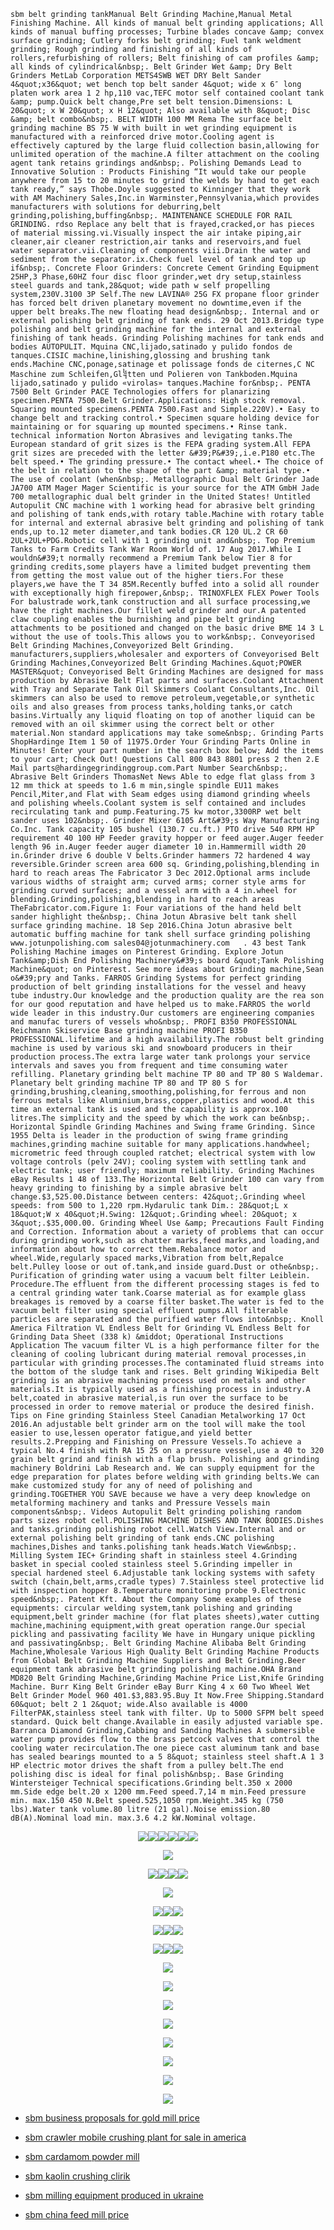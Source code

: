 
```
sbm belt grinding tankManual Belt Grinding Machine,Manual Metal Finishing Machine. All kinds of manual belt grinding applications; All kinds of manual buffing processes; Turbine blades concave &amp; convex surface grinding; Cutlery forks belt grinding; Fuel tank weldment grinding; Rough grinding and finishing of all kinds of rollers,refurbishing of rollers; Belt finishing of cam profiles &amp; all kinds of cylindrical&nbsp;. Belt Grinder Wet &amp; Dry Belt Grinders MetLab Corporation METS4SWB WET DRY Belt Sander 4&quot;x36&quot; wet bench top belt sander 4&quot; wide x 6″ long platen work area 1 2 hp,110 vac,TEFC motor self contained coolant tank &amp; pump.Quick belt change,Pre set belt tension.Dimensions: L 20&quot; x W 20&quot; x H 12&quot; Also available with 8&quot; Disc &amp; belt combo&nbsp;. BELT WIDTH 100 MM Rema The surface belt grinding machine BS 75 W with built in wet grinding equipment is manufactured with a reinforced drive motor.Cooling agent is effectively captured by the large fluid collection basin,allowing for unlimited operation of the machine.A filter attachment on the cooling agent tank retains grindings and&nbsp;. Polishing Demands Lead to Innovative Solution : Products Finishing “It would take our people anywhere from 15 to 20 minutes to grind the welds by hand to get each tank ready,” says Thobe.Doyle suggested to Kinninger that they work with AM Machinery Sales,Inc.in Warminster,Pennsylvania,which provides manufacturers with solutions for deburring,belt grinding,polishing,buffing&nbsp;. MAINTENANCE SCHEDULE FOR RAIL GRINDING. rdso Replace any belt that is frayed,cracked,or has pieces of material missing.vi.Visually inspect the air intake piping,air cleaner,air cleaner restriction,air tanks and reservoirs,and fuel water separator.vii.Cleaning of components viii.Drain the water and sediment from the separator.ix.Check fuel level of tank and top up if&nbsp;. Concrete Floor Grinders: Concrete Cement Grinding Equipment 25HP,3 Phase,60HZ four disc floor grinder,wet dry setup,stainless steel guards and tank,28&quot; wide path w self propelling system,230V.3100 3P Self.The new LAVINA® 25G FX propane floor grinder has forced belt driven planetary movement no downtime,even if the upper belt breaks.The new floating head design&nbsp;. Internal and or external polishing belt grinding of tank ends. 29 Oct 2013.Bridge type polishing and belt grinding machine for the internal and external finishing of tank heads. Grinding Polishing machines for tank ends and bodies AUTOPULIT. Mquina CNC,lijado,satinado y pulido fondos de tanques.CISIC machine,linishing,glossing and brushing tank ends.Machine CNC,ponage,satinage et polissage fonds de citernes,C NC Maschine zum Schleifen,Gl᧤tten und Polieren von Tankboden.Mquina lijado,satinado y pulido «virolas» tanques.Machine for&nbsp;. PENTA 7500 Belt Grinder PACE Technologies offers for planarizing specimen.PENTA 7500.Belt Grinder.Applications: High stock removal. Squaring mounted specimens.PENTA 7500.Fast and Simple.220V).• Easy to change belt and tracking control.• Specimen square holding device for maintaining or for squaring up mounted specimens.• Rinse tank. technical information Norton Abrasives and levigating tanks.The European standard of grit sizes is the FEPA grading system.All FEPA grit sizes are preceded with the letter &#39;P&#39;,i.e.P180 etc.The belt speed.• The grinding pressure.• The contact wheel.• The choice of the belt in relation to the shape of the part &amp; material type.• The use of coolant (when&nbsp;. Metallographic Dual Belt Grinder Jade JA700 ATM Mager Mager Scientific is your source for the ATM GmbH Jade 700 metallographic dual belt grinder in the United States! Untitled Autopulit CNC machine with 1 working head for abrasive belt grinding and polishing of tank ends,with rotary table.Machine with rotary table for internal and external abrasive belt grinding and polishing of tank ends,up to.12 meter diameter,and tank bodies.CR 120 UL.2 CR 60 2UL+2UL+PDG.Robotic cell with 1 grinding unit and&nbsp;. Top Premium Tanks to Farm Credits Tank War Room World of. 17 Aug 2017.While I wouldn&#39;t normally recommend a Premium Tank below Tier 8 for grinding credits,some players have a limited budget preventing them from getting the most value out of the higher tiers.For these players,we have the T 34 85M.Recently buffed into a solid all rounder with exceptionally high firepower,&nbsp;. TRINOXFLEX FLEX Power Tools For balustrade work,tank construction and all surface processing,we have the right machines.Our fillet weld grinder and our.A patented claw coupling enables the burnishing and pipe belt grinding attachments to be positioned and changed on the basic drive BME 14 3 L without the use of tools.This allows you to work&nbsp;. Conveyorised Belt Grinding Machines,Conveyorized Belt Grinding. manufacturers,suppliers,wholesaler and exporters of Conveyorised Belt Grinding Machines,Conveyorized Belt Grinding Machines.&quot;POWER MASTER&quot; Conveyorised Belt Grinding Machines are designed for mass production by Abrasive Belt Flat parts and surfaces.Coolant Attachment with Tray and Separate Tank Oil Skimmers Coolant Consultants,Inc. Oil skimmers can also be used to remove petroleum,vegetable,or synthetic oils and also greases from process tanks,holding tanks,or catch basins.Virtually any liquid floating on top of another liquid can be removed with an oil skimmer using the correct belt or other material.Non standard applications may take some&nbsp;. Grinding Parts ShopHardinge Item 1 50 of 11975.Order Your Grinding Parts Online in Minutes! Enter your part number in the search box below; Add the items to your cart; Check Out! Questions Call 800 843 8801 press 2 then 2.E Mail parts@hardingegrindinggroup.com.Part Number Search&nbsp;. Abrasive Belt Grinders ThomasNet News Able to edge flat glass from 3 12 mm thick at speeds to 1.6 m min,single spindle EU11 makes Pencil,Miter,and Flat with Seam edges using diamond grinding wheels and polishing wheels.Coolant system is self contained and includes recirculating tank and pump.Featuring.75 kw motor,3300RP wet belt sander uses 102&nbsp;. Grinder Mixer 6105 Art&#39;s Way Manufacturing Co.Inc. Tank capacity 105 bushel (130.7 cu.ft.) PTO drive 540 RPM HP requirement 40 100 HP Feeder gravity hopper or feed auger.Auger feeder length 96 in.Auger feeder auger diameter 10 in.Hammermill width 20 in.Grinder drive 6 double V belts.Grinder hammers 72 hardened 4 way reversible.Grinder screen area 600 sq. Grinding,polishing,blending in hard to reach areas The Fabricator 3 Dec 2012.Optional arms include various widths of straight arm; curved arms; corner style arms for grinding curved surfaces; and a vessel arm with a 4 in.wheel for blending.Grinding,polishing,blending in hard to reach areas TheFabricator.com.Figure 1: Four variations of the hand held belt sander highlight the&nbsp;. China Jotun Abrasive belt tank shell surface grinding machine. 18 Sep 2016.China Jotun abrasive belt automatic buffing machine for tank shell surface grinding polishing www.jotunpolishing.com sales04@jotunmachinery.com   . 43 best Tank Polishing Machine images on Pinterest Grinding. Explore Jotun Tank&amp;Dish End Polishing Machinery&#39;s board &quot;Tank Polishing Machine&quot; on Pinterest. See more ideas about Grinding machine,Sean o&#39;pry and Tanks. FARROS Grinding Systems for perfect grinding production of belt grinding installations for the vessel and heavy tube industry.Our knowledge and the production quality are the rea son for our good reputation and have helped us to make.FARROS the world wide leader in this industry.Our customers are engineering companies and manufac turers of vessels who&nbsp;. PROFI B350 PROFESSIONAL Reichmann Skiservice Base grinding machine PROFI B350 PROFESSIONAL.lifetime and a high availability.The robust belt grinding machine is used by various ski and snowboard producers in their production process.The extra large water tank prolongs your service intervals and saves you from frequent and time consuming water refilling. Planetary grinding belt machine TP 80 and TP 80 S Waldemar. Planetary belt grinding machine TP 80 and TP 80 S for grinding,brushing,cleaning,smoothing,polishing,for ferrous and non ferrous metals like Aluminium,brass,copper,plastics and wood.At this time an external tank is used and the capability is approx.100 litres.The simplicity and the speed by which the work can be&nbsp;. Horizontal Spindle Grinding Machines and Swing frame Grinding. Since 1955 Delta is leader in the production of swing frame grinding machines,grinding machine suitable for many applications.handwheel; micrometric feed through coupled ratchet; electrical system with low voltage controls (pelv 24V); cooling system with settling tank and electric tank; user friendly; maximum reliability. Grinding Machines eBay Results 1 48 of 133.The Horizontal Belt Grinder 100 can vary from heavy grinding to finishing by a simple abrasive belt change.$3,525.00.Distance between centers: 42&quot;.Grinding wheel speeds: from 500 to 1,220 rpm.Hydarulic tank Dim.: 28&quot;L x 18&quot;W x 40&quot;H.Swing: 12&quot;.Grinding wheel: 20&quot; x 3&quot;.$35,000.00. Grinding Wheel Use &amp; Precautions Fault Finding and Correction. Information about a variety of problems that can occur during grinding work,such as chatter marks,feed marks,and loading,and information about how to correct them.Rebalance motor and wheel.Wide,regularly spaced marks,Vibration from belt,Repalce belt.Pulley loose or out of.tank,and inside guard.Dust or othe&nbsp;. Purification of grinding water using a vacuum belt filter Leiblein. Procedure.The effluent from the different processing stages is fed to a central grinding water tank.Coarse material as for example glass breakages is removed by a coarse filter basket.The water is fed to the vacuum belt filter using special effluent pumps.All filterable particles are separated and the purified water flows into&nbsp;. Knoll America Filtration VL Endless Belt for Grinding VL Endless Belt for Grinding Data Sheet (338 k) &middot; Operational Instructions Application The vacuum filter VL is a high performance filter for the cleaning of cooling lubricant during material removal processes,in particular with grinding processes.The contaminated fluid streams into the bottom of the sludge tank and rises. Belt grinding Wikipedia Belt grinding is an abrasive machining process used on metals and other materials.It is typically used as a finishing process in industry.A belt,coated in abrasive material,is run over the surface to be processed in order to remove material or produce the desired finish. Tips on Fine grinding Stainless Steel Canadian Metalworking 17 Oct 2016.An adjustable belt grinder arm on the tool will make the tool easier to use,lessen operator fatigue,and yield better results.2.Prepping and Finishing on Pressure Vessels.To achieve a typical No.4 finish with RA 15 25 on a pressure vessel,use a 40 to 320 grain belt grind and finish with a flap brush. Polishing and grinding machinery Boldrini Lab Research and. We can supply equipment for the edge preparation for plates before welding with grinding belts.We can make customized study for any of need of polishing and grinding.TOGETHER YOU SAVE because we have a very deep knowledge on metalforming machinery and tanks and Pressure Vessels main components&nbsp;. Videos Autopulit Belt grinding polishing random parts sizes robot cell.POLISHING MACHINE DISHES AND TANK BODIES.Dishes and tanks.grinding polishing robot cell.Watch View.Internal and or external polishing belt grinding of tank ends.CNC polishing machines,Dishes and tanks.polishing tank heads.Watch View&nbsp;. Milling System IEC+ Grinding shaft in stainless steel 4.Grinding basket in special cooled stainless steel 5.Grinding impeller in special hardened steel 6.Adjustable tank locking systems with safety switch (chain,belt,arms,cradle types) 7.Stainless steel protective lid with inspection hopper 8.Temperature monitoring probe 9.Electronic speed&nbsp;. Patent Kft. About the Company Some examples of these equipments: circular welding system,tank polishing and grinding equipment,belt grinder machine (for flat plates sheets),water cutting machine,machining equipment,with great operation range.Our special pickling and passivating facility We have in Hungary unique pickling and passivating&nbsp;. Belt Grinding Machine Alibaba Belt Grinding Machine,Wholesale Various High Quality Belt Grinding Machine Products from Global Belt Grinding Machine Suppliers and Belt Grinding.Beer equipment tank abrasive belt grinding polishing machine.OHA Brand MD820 Belt Grinding Machine,Grinding Machine Price List,Knife Grinding Machine. Burr King Belt Grinder eBay Burr King 4 x 60 Two Wheel Wet Belt Grinder Model 960 401.$3,883.95.Buy It Now.Free Shipping.Standard 60&quot; belt 2 1 2&quot; wide.Also available is 4000 FilterPAK,stainless steel tank with filter. Up to 5000 SFPM belt speed standard. Quick belt change.Available in easily adjusted variable spe. Barranca Diamond Grinding,Cabbing and Sanding Machines A submersible water pump provides flow to the brass petcock valves that control the cooling water recirculation.The one piece cast aluminum tank and base has sealed bearings mounted to a 5 8&quot; stainless steel shaft.A 1 3 HP electric motor drives the shaft from a pulley belt.The end polishing disc is ideal for final polish&nbsp;. Base Grinding Wintersteiger Technical specifications.Grinding belt.350 x 2000 mm.Side edge belt.20 x 1200 mm.Feed speed.7,14 m min.Feed pressure min. max.150 450 N.Belt speed.525,1050 rpm.Weight.345 kg (750 lbs).Water tank volume.80 litre (21 gal).Noise emission.80 dB(A).Nominal load min. max.3.6 4.2 kW.Nominal voltage. 
```

<div align="center">
  
<a rel="nofollow" href="https://m.shibang-china.com?f=github&k=sbm+belt+grinding+tank"><img src="https://static.shibang-china.com/en/l.png"></a><img src="https://static.shibang-china.com/en/hw.png"><a rel="nofollow" href="https://m.shibang-china.com/product/?f=github&k=sbm+belt+grinding+tank"><img src="https://static.shibang-china.com/en/p.png"></a><a rel="nofollow" href="https://m.shibang-china.com/cases/?f=github&k=sbm+belt+grinding+tank"><img src="https://static.shibang-china.com/en/c.png"></a><a rel="nofollow" href="https://m.shibang-china.com/news/?f=github&k=sbm+belt+grinding+tank"><img src="https://static.shibang-china.com/en/n.png"></a><a rel="nofollow" href="https://m.shibang-china.com?f=github&k=sbm+belt+grinding+tank"><img src="https://static.shibang-china.com/en/m.png"></a>

<a rel="nofollow" href="https://m.shibang-china.com/product/?f=github&k=sbm+belt+grinding+tank"><img src="https://static.shibang-china.com/en/b.jpg"></a>
  
<a rel="nofollow" href="https://m.shibang-china.com/solution-aggregate.html?f=github&k=sbm+belt+grinding+tank"><img src="https://static.shibang-china.com/en/a.jpg"></a><a rel="nofollow" href="https://m.shibang-china.com/solution-mine.html?f=github&k=sbm+belt+grinding+tank"><img src="https://static.shibang-china.com/en/m.jpg"></a><a rel="nofollow" href="https://m.shibang-china.com/solution-mill.html?f=github&k=sbm+belt+grinding+tank"><img src="https://static.shibang-china.com/en/g.jpg"></a><a rel="nofollow" href="https://m.shibang-china.com/solution-epc.html?f=github&k=sbm+belt+grinding+tank"><img src="https://static.shibang-china.com/en/e.jpg"></a>

<a rel="nofollow" href="https://m.shibang-china.com/product/?f=github&k=sbm+belt+grinding+tank"><img src="https://static.shibang-china.com/en/a-p.png"></a>

<a rel="nofollow" href="https://m.shibang-china.com/product/crusher/c6x.html?f=github&k=sbm+belt+grinding+tank"><img src="https://static.shibang-china.com/en/j.jpg"></a><a rel="nofollow" href="https://m.shibang-china.com/product/crusher/ci5x.html?f=github&k=sbm+belt+grinding+tank"><img src="https://static.shibang-china.com/en/i.jpg"></a><a rel="nofollow" href="https://m.shibang-china.com/product/crusher/hst.html?f=github&k=sbm+belt+grinding+tank"><img src="https://static.shibang-china.com/en/c.jpg"></a>

<a rel="nofollow" href="https://m.shibang-china.com/product/mill/mtw.html?f=github&k=sbm+belt+grinding+tank"><img src="https://static.shibang-china.com/en/mtw.jpg"></a><a rel="nofollow" href="https://m.shibang-china.com/product/mill/scm.html?f=github&k=sbm+belt+grinding+tank"><img src="https://static.shibang-china.com/en/scm.jpg"></a><a rel="nofollow" href="https://m.shibang-china.com/product/mill/lm.html?f=github&k=sbm+belt+grinding+tank"><img src="https://static.shibang-china.com/en/lm.jpg"></a>

<a rel="nofollow" href="https://m.shibang-china.com/product/sand/vsi6x.html?f=github&k=sbm+belt+grinding+tank"><img src="https://static.shibang-china.com/en/6x.jpg"></a><a rel="nofollow" href="https://m.shibang-china.com/product/sand/vu.html?f=github&k=sbm+belt+grinding+tank"><img src="https://static.shibang-china.com/en/vu.jpg"></a><a rel="nofollow" href="https://m.shibang-china.com/product/mobile/klun.html?f=github&k=sbm+belt+grinding+tank"><img src="https://static.shibang-china.com/en/k.jpg"></a>

<a rel="nofollow" href="https://m.shibang-china.com/cases/?f=github&k=sbm+belt+grinding+tank"><img src="https://static.shibang-china.com/en/case.png"></a>

<a rel="nofollow" href="https://m.shibang-china.com/cases/aggregate/202.html?f=github&k=sbm+belt+grinding+tank"><img src="https://static.shibang-china.com/en/c-1.jpg"></a>

<a rel="nofollow" href="https://m.shibang-china.com/cases/aggregate/203.html?f=github&k=sbm+belt+grinding+tank"><img src="https://static.shibang-china.com/en/c-2.jpg"></a>

<a rel="nofollow" href="https://m.shibang-china.com/cases/mill/123.html?f=github&k=sbm+belt+grinding+tank"><img src="https://static.shibang-china.com/en/c-3.jpg"></a>

<a rel="nofollow" href="https://m.shibang-china.com/contact_us.html?f=github&k=sbm+belt+grinding+tank"><img src="https://static.shibang-china.com/en/contact.png"></a>

<a rel="nofollow" href="https://swt.shibang-china.com/?f=github&k=sbm+belt+grinding+tank"><img src="https://static.shibang-china.com/en/chat.png"></a>

<a rel="nofollow" href="https://whatsapp.shibangsoft.com/WhatsApp.php?f=github&k=sbm+belt+grinding+tank"><img src="https://static.shibang-china.com/en/whatsapp.png"></a>

<a rel="nofollow" href="https://m.shibang-china.com/?f=github&k=sbm+belt+grinding+tank"><img src="https://static.shibang-china.com/en/website.png"></a>

</div>


* [sbm business proposals for gold mill price](sbm%20business%20proposals%20for%20gold%20mill%20price.md)

* [sbm crawler mobile crushing plant for sale in america](sbm%20crawler%20mobile%20crushing%20plant%20for%20sale%20in%20america.md)

* [sbm cardamom powder mill](sbm%20cardamom%20powder%20mill.md)

* [sbm kaolin crushing clirik](sbm%20kaolin%20crushing%20clirik.md)

* [sbm milling equipment produced in ukraine](sbm%20milling%20equipment%20produced%20in%20ukraine.md)

* [sbm china feed mill price](sbm%20china%20feed%20mill%20price.md)